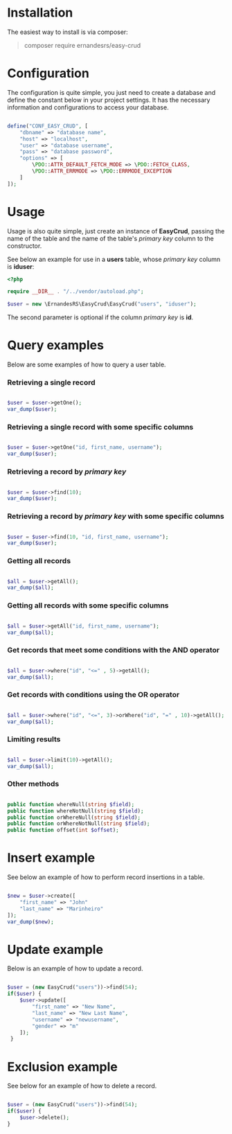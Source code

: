 # Installation
The easiest way to install is via composer:

> composer require ernandesrs/easy-crud

# Configuration
The configuration is quite simple, you just need to create a database and define the constant below in your project settings. It has the necessary information and configurations to access your database.

```php

define("CONF_EASY_CRUD", [
    "dbname" => "database name",
    "host" => "localhost",
    "user" => "database username",
    "pass" => "database password",
    "options" => [
        \PDO::ATTR_DEFAULT_FETCH_MODE => \PDO::FETCH_CLASS,
        \PDO::ATTR_ERRMODE => \PDO::ERRMODE_EXCEPTION
    ]
]);

```

# Usage
Usage is also quite simple, just create an instance of <b>EasyCrud</b>, passing the name of the table and the name of the table's <i>primary key</i> column to the constructor.

See below an example for use in a <b>users</b> table, whose <i>primary key</i> column is <b>iduser</b>:

```php
<?php

require __DIR__ . "/../vendor/autoload.php";

$user = new \ErnandesRS\EasyCrud\EasyCrud("users", "iduser");

```

The second parameter is optional if the column <i>primary key</i> is <b>id</b>.

# Query examples
Below are some examples of how to query a user table.

### Retrieving a single record

```php

$user = $user->getOne();
var_dump($user);

```

### Retrieving a single record with some specific columns

```php

$user = $user->getOne("id, first_name, username");
var_dump($user);

```

### Retrieving a record by <i>primary key</i>

```php

$user = $user->find(10);
var_dump($user);

```

### Retrieving a record by <i>primary key</i> with some specific columns

```php

$user = $user->find(10, "id, first_name, username");
var_dump($user);

```

### Getting all records

```php

$all = $user->getAll();
var_dump($all);

```

### Getting all records with some specific columns

```php

$all = $user->getAll("id, first_name, username");
var_dump($all);

```

### Get records that meet some conditions with the AND operator

```php

$all = $user->where("id", "<=" , 5)->getAll();
var_dump($all);

```

### Get records with conditions using the OR operator

```php

$all = $user->where("id", "<=", 3)->orWhere("id", "=" , 10)->getAll();
var_dump($all);

```

### Limiting results

```php

$all = $user->limit(10)->getAll();
var_dump($all);

```

### Other methods

```php

public function whereNull(string $field);
public function whereNotNull(string $field);
public function orWhereNull(string $field);
public function orWhereNotNull(string $field);
public function offset(int $offset);

```

# Insert example
See below an example of how to perform record insertions in a table.

```php

$new = $user->create([
    "first_name" => "John"
    "last_name" => "Marinheiro"
]);
var_dump($new);

```

# Update example
Below is an example of how to update a record.

```php

$user = (new EasyCrud("users"))->find(54);
if($user) {
    $user->update([
        "first_name" => "New Name",
        "last_name" => "New Last Name",
        "username" => "newusername",
        "gender" => "m"
    ]);
 }

```

# Exclusion example
See below for an example of how to delete a record.

```php

$user = (new EasyCrud("users"))->find(54);
if($user) {
    $user->delete();
}

```